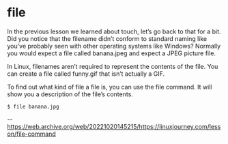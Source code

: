 # file

In the previous lesson we learned about touch, let’s go back to that for a bit. Did you notice that the filename didn’t conform to standard naming like you’ve probably seen with other operating systems like Windows? Normally you would expect a file called banana.jpeg and expect a JPEG picture file.

In Linux, filenames aren’t required to represent the contents of the file. You can create a file called funny.gif that isn’t actually a GIF.

To find out what kind of file a file is, you can use the file command. It will show you a description of the file’s contents.

```
$ file banana.jpg
```

--https://web.archive.org/web/20221020145215/https://linuxjourney.com/lesson/file-command
